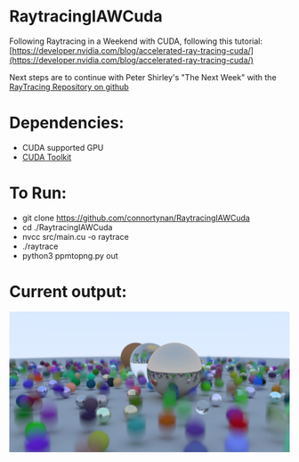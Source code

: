 # RaytracingIAWCuda
Following Raytracing in a Weekend with CUDA, following this tutorial: [https://developer.nvidia.com/blog/accelerated-ray-tracing-cuda/](https://developer.nvidia.com/blog/accelerated-ray-tracing-cuda/)

Next steps are to continue with Peter Shirley's "The Next Week" with the  [RayTracing Repository on github](https://github.com/RayTracing/raytracing.github.io/tree/release)

# Dependencies:
* CUDA supported GPU
* [CUDA Toolkit](https://developer.nvidia.com/cuda-downloads)

# To Run:
* git clone https://github.com/connortynan/RaytracingIAWCuda
* cd ./RaytracingIAWCuda
* nvcc src/main.cu -o raytrace
* ./raytrace
* python3 ppmtopng.py out


# Current output:

![Raytraced scene of 3 large balls of different materials surrounded by smaller balls, some motion blurred showing falling to the ground](https://github.com/connortynan/RaytracingIAWCuda/blob/main/out.png "out.png")

